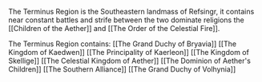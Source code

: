 The Terminus Region is the Southeastern landmass of Refsingr, it contains near constant battles and strife between the two dominate religions the [[Children of the Aether]] and [[The Order of the Celestial Fire]].   

The Terminus Region contains:
[[The Grand Duchy of Bryavia]]
[[The Kingdom of Kaedwen]]
[[The Principality of Kaerleon]]
[[The Kingdom of Skellige]]
[[The Celestial Kingdom of Aether]]
[[The Dominion of Aether's Children]]
[[The Southern Alliance]]
[[The Grand Duchy of Volhynia]]
